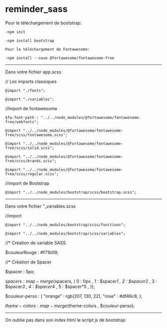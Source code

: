 # reminder_sass
Pour le téléchargement de bootstrap: 

```-npm init```

```-npm install bootstrap```

```Pour le téléchargement de Fontawesome:```

```-npm install --save @fortawesome/fontawesome-free```

---------------------------------------------------

Dans votre fichier app.scss

// Les imports classiques

```@import "./fonts";```

```@import "./variables";```

//Import de fontawesome

```$fa-font-path : "../../node_modules/@fortawesome/fontawesome-free/webfonts";```

```@import "../../node_modules/@fortawesome/fontawesome-free/scss/fontawesome.scss";```

```@import "../../node_modules/@fortawesome/fontawesome-free/scss/solid.scss";```

```@import "../../node_modules/@fortawesome/fontawesome-free/scss/brands.scss";```

```@import "../../node_modules/@fortawesome/fontawesome-free/scss/regular.scss";```

//import de Bootstrap

```@import "../../node_modules/bootstrap/scss/bootstrap.scss";```

---------------------------------------------------


Dans votre fichier "_variables.scss

//import

```@import "../../node_modules/bootstrap/scss/functions";```

```@import "../../node_modules/bootstrap/scss/variables";```

//* Création de variable SASS

$couleurRouge : #f71b09;

//* Création de Spacer 

$spacer : 5px;

$spacers : map-merge($spacers, (
    0 : 0px ,
    1 : $spacer*1 ,
    2 : $spacer*2 ,
    3 : $spacer*3 ,
    4 : $spacer*4 ,
    5 : $spacer*5 ,
));

$couleur-perso : (
    "orange" : rgb(207, 130, 22),
    "rose"   : #df46c8,
);

$theme-colors : map-merge($theme-colors , $couleur-perso);

----------------------------------------------------

On oublie pas dans son index.html le script js de bootstrap

<script src="./node_modules/bootstrap/dist/js/bootstrap.bundle.js"></script>
